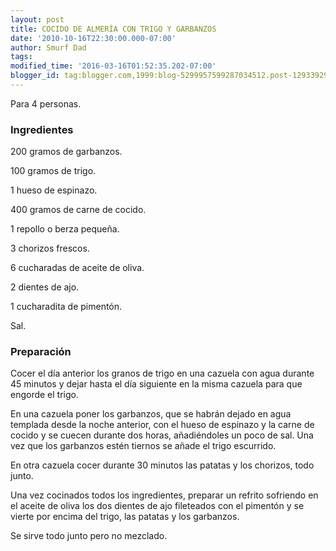 ```yaml
---
layout: post
title: COCIDO DE ALMERÍA CON TRIGO Y GARBANZOS
date: '2010-10-16T22:30:00.000-07:00'
author: Smurf Dad
tags: 
modified_time: '2016-03-16T01:52:35.202-07:00'
blogger_id: tag:blogger.com,1999:blog-5299957599287034512.post-1293392926281910411
---
```


Para 4 personas.

<h3>Ingredientes</h3>

200 gramos de garbanzos.

100 gramos de trigo.

1 hueso de espinazo.

400 gramos de carne de cocido.

1 repollo o berza pequeña.

3 chorizos frescos.

6 cucharadas de aceite de oliva.

2 dientes de ajo.

1 cucharadita de pimentón.

Sal.

<h3>Preparación</h3>

Cocer el día anterior los granos de trigo en una cazuela con agua durante 45 minutos y dejar hasta el día siguiente en la misma cazuela para que engorde el trigo.

En una cazuela poner los garbanzos, que se habrán dejado en agua templada desde la noche anterior, con el hueso de espinazo y la carne de cocido y se cuecen durante dos horas, añadiéndoles un poco de sal. Una vez que los garbanzos estén tiernos se añade el trigo escurrido.

En otra cazuela cocer durante 30 minutos las patatas y los chorizos, todo junto.

Una vez cocinados todos los ingredientes, preparar un refrito sofriendo en el aceite de oliva los dos dientes de ajo fileteados con el pimentón y se vierte por encima del trigo, las patatas y los garbanzos.

Se sirve todo junto pero no mezclado.


